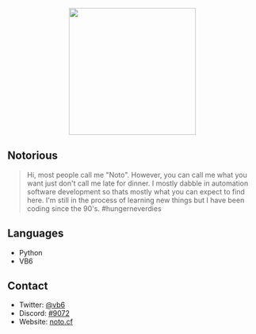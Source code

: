 
<p align="center"><img align="center" width="256px" src="https://avatars0.githubusercontent.com/u/69278774?s=460&u=8276635d63c98298c255867d4bfd49072c3a7a41&v=4"/></p>

<h2>Notorious</h2>

> Hi, most people call me "Noto". However, you can call me what you want just don't call me late for dinner. I mostly dabble in automation software development so thats mostly what you can expect to find here. I'm still in the process of learning new things but I have been coding since the 90's. #hungerneverdies

<h2>Languages</h2>

* Python
* VB6

<h2>Contact</h2>

* Twitter: <a href="https://twitter.com/vb6">@vb6</a>
* Discord: <a href="https://discord.com/users/428277811732545546">󠇰󠇰#9072</a>
* Website: <a href="https://noto.cf">󠇰󠇰noto.cf</a>
